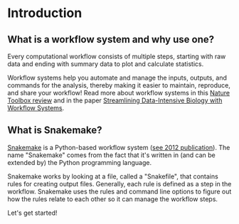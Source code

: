 # Introduction

## What is a workflow system and why use one?

Every computational workflow consists of multiple steps, starting with raw data and ending with summary data to plot and calculate statistics.

Workflow systems help you automate and manage the inputs, outputs, and commands for the analysis, thereby making it easier to maintain, reproduce, and share your workflow! Read more about workflow systems in this [Nature Toolbox review](https://www.nature.com/articles/d41586-019-02619-z) and in the paper [Streamlining Data-Intensive Biology with Workflow Systems](https://academic.oup.com/gigascience/article/10/1/giaa140/6092773?login=true).

## What is Snakemake?

[Snakemake](https://snakemake.readthedocs.io/en/stable/) is a Python-based workflow system ([see 2012 publication](https://academic.oup.com/bioinformatics/article/28/19/2520/290322)). The name "Snakemake" comes from the fact that it's written in (and can be extended by) the Python programming language.

Snakemake works by looking at a file, called a "Snakefile", that contains rules for creating output files. Generally, each rule is defined as a step in the workflow. Snakemake uses the rules and command line options to figure out how the rules relate to each other so it can manage the workflow steps.

Let's get started!
